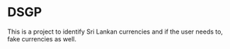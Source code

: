 # DSGP
This is a project to identify Sri Lankan currencies and if the user needs to, fake currencies as well.
